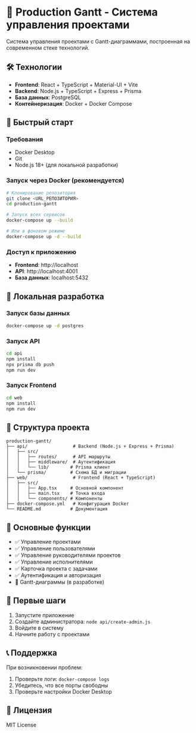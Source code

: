 # 🚀 Production Gantt - Система управления проектами

Система управления проектами с Gantt-диаграммами, построенная на современном стеке технологий.

## 🛠️ Технологии

- **Frontend**: React + TypeScript + Material-UI + Vite
- **Backend**: Node.js + TypeScript + Express + Prisma
- **База данных**: PostgreSQL
- **Контейнеризация**: Docker + Docker Compose

## 🚀 Быстрый старт

### Требования
- Docker Desktop
- Git
- Node.js 18+ (для локальной разработки)

### Запуск через Docker (рекомендуется)
```bash
# Клонирование репозитория
git clone <URL_РЕПОЗИТОРИЯ>
cd production-gantt

# Запуск всех сервисов
docker-compose up --build

# Или в фоновом режиме
docker-compose up -d --build
```

### Доступ к приложению
- **Frontend**: http://localhost
- **API**: http://localhost:4001
- **База данных**: localhost:5432

## 🔧 Локальная разработка

### Запуск базы данных
```bash
docker-compose up -d postgres
```

### Запуск API
```bash
cd api
npm install
npx prisma db push
npm run dev
```

### Запуск Frontend
```bash
cd web
npm install
npm run dev
```

## 📁 Структура проекта

```
production-gantt/
├── api/                 # Backend (Node.js + Express + Prisma)
│   ├── src/
│   │   ├── routes/      # API маршруты
│   │   ├── middleware/  # Аутентификация
│   │   └── lib/        # Prisma клиент
│   └── prisma/         # Схема БД и миграции
├── web/                 # Frontend (React + TypeScript)
│   ├── src/
│   │   ├── App.tsx     # Основной компонент
│   │   ├── main.tsx    # Точка входа
│   │   └── components/ # Компоненты
├── docker-compose.yml   # Конфигурация Docker
└── README.md           # Документация
```

## 🎯 Основные функции

- ✅ Управление проектами
- ✅ Управление пользователями
- ✅ Управление руководителями проектов
- ✅ Управление исполнителями
- ✅ Карточка проекта с задачами
- ✅ Аутентификация и авторизация
- 🚧 Gantt-диаграммы (в разработке)

## 🔑 Первые шаги

1. Запустите приложение
2. Создайте администратора: `node api/create-admin.js`
3. Войдите в систему
4. Начните работу с проектами

## 📞 Поддержка

При возникновении проблем:
1. Проверьте логи: `docker-compose logs`
2. Убедитесь, что все порты свободны
3. Проверьте настройки Docker Desktop

## 📝 Лицензия

MIT License